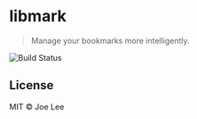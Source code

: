 # libmark

> Manage your bookmarks more intelligently.

![Build Status](https://codeship.com/projects/e918cb30-f94d-0133-a7d2-0e6ed700efb9/status?branch=master)

## License

MIT © Joe Lee